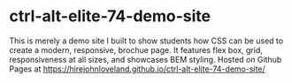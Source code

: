 # ctrl-alt-elite-74-demo-site

This is merely a demo site I built to show students how CSS can be used to create a modern, responsive, brochue page.  It features flex box, grid, responsiveness at all sizes, and showcases BEM styling.  Hosted on Github Pages at https://hirejohnloveland.github.io/ctrl-alt-elite-74-demo-site/
